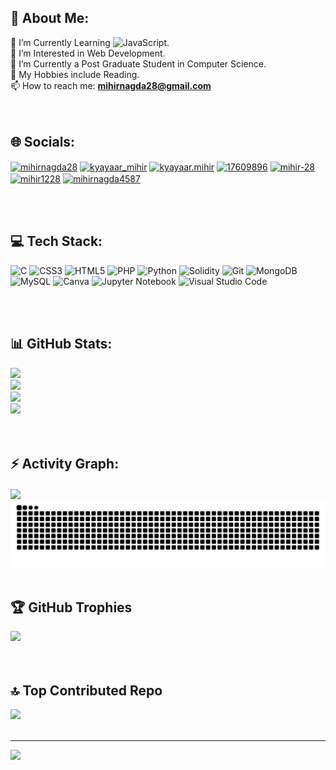 ## 💫 About Me:

🔭 I’m Currently Learning ![JavaScript](https://img.shields.io/badge/javascript-%23323330.svg?style=flat&logo=javascript&logoColor=%23F7DF1E).<br>👀 I’m Interested in Web Development.<br>🌱 I’m Currently a Post Graduate Student in Computer Science.<br>💞️ My Hobbies include Reading.<br>📫 How to reach me: **mihirnagda28@gmail.com**
<br><br><br>

## 🌐 Socials:
<p align="left">
<a href="https://linkedin.com/in/mihirnagda28" target="blank"><img align="center" src="https://raw.githubusercontent.com/rahuldkjain/github-profile-readme-generator/master/src/images/icons/Social/linked-in-alt.svg" alt="mihirnagda28" height="30" width="40" /></a>
<a href="https://twitter.com/kyayaar_mihir" target="blank"><img align="center" src="https://raw.githubusercontent.com/rahuldkjain/github-profile-readme-generator/master/src/images/icons/Social/twitter.svg" alt="kyayaar_mihir" height="30" width="40" /></a>
<a href="https://instagram.com/kyayaar.mihir" target="blank"><img align="center" src="https://raw.githubusercontent.com/rahuldkjain/github-profile-readme-generator/master/src/images/icons/Social/instagram.svg" alt="kyayaar.mihir" height="30" width="40" /></a>
<a href="https://stackoverflow.com/users/17609896" target="blank"><img align="center" src="https://raw.githubusercontent.com/rahuldkjain/github-profile-readme-generator/master/src/images/icons/Social/stack-overflow.svg" alt="17609896" height="30" width="40" /></a>
<a href="https://codepen.io/mihir-28" target="blank"><img align="center" src="https://raw.githubusercontent.com/rahuldkjain/github-profile-readme-generator/master/src/images/icons/Social/codepen.svg" alt="mihir-28" height="30" width="40" /></a>
<a href="https://www.codechef.com/users/mihir1228" target="blank"><img align="center" src="https://cdn.jsdelivr.net/npm/simple-icons@3.1.0/icons/codechef.svg" alt="mihir1228" height="30" width="40" /></a>
<a href="https://www.hackerrank.com/mihirnagda4587" target="blank"><img align="center" src="https://raw.githubusercontent.com/rahuldkjain/github-profile-readme-generator/master/src/images/icons/Social/hackerrank.svg" alt="mihirnagda4587" height="30" width="40" /></a>
</p>
<br><br>

## 💻 Tech Stack:
![C](https://img.shields.io/badge/c-%2300599C.svg?style=flat&logo=c&logoColor=white)
![CSS3](https://img.shields.io/badge/css3-%231572B6.svg?style=flat&logo=css3&logoColor=white)
![HTML5](https://img.shields.io/badge/html5-%23E34F26.svg?style=flat&logo=html5&logoColor=white)
![PHP](https://img.shields.io/badge/php-%23777BB4.svg?style=flat&logo=php&logoColor=white)
![Python](https://img.shields.io/badge/python-3670A0?style=flat&logo=python&logoColor=ffdd54)
![Solidity](https://img.shields.io/badge/Solidity-%23363636.svg?style=flat&logo=solidity&logoColor=white)
![Git](https://img.shields.io/badge/git-%23F05033.svg?style=flat&logo=git&logoColor=white)
![MongoDB](https://img.shields.io/badge/MongoDB-%234ea94b.svg?style=flat&logo=mongodb&logoColor=white)
![MySQL](https://img.shields.io/badge/mysql-%2300000f.svg?style=flat&logo=mysql&logoColor=white)
![Canva](https://img.shields.io/badge/Canva-%2300C4CC.svg?style=flat&logo=Canva&logoColor=white)
![Jupyter Notebook](https://img.shields.io/badge/jupyter-%23FA0F00.svg?style=flat&logo=jupyter&logoColor=white)
![Visual Studio Code](https://img.shields.io/badge/Visual%20Studio%20Code-0078d7.svg?style=flat&logo=visual-studio-code&logoColor=white)

<!--
![C#](https://img.shields.io/badge/c%23-%23239120.svg?style=flat&logo=csharp&logoColor=white)
![Java](https://img.shields.io/badge/java-%23ED8B00.svg?style=flat&logo=openjdk&logoColor=white)
![Kotlin](https://img.shields.io/badge/kotlin-%237F52FF.svg?style=flat&logo=kotlin&logoColor=white)
![R](https://img.shields.io/badge/r-%23276DC3.svg?style=flat&logo=r&logoColor=white)
![Apache](https://img.shields.io/badge/apache-%23D42029.svg?style=flat&logo=apache&logoColor=white)
![Couchbase](https://img.shields.io/badge/Couchbase-EA2328?style=flat&logo=couchbase&logoColor=white)
![MicrosoftSQLServer](https://img.shields.io/badge/Microsoft%20SQL%20Server-CC2927?style=flat&logo=microsoft%20sql%20server&logoColor=white)
![NumPy](https://img.shields.io/badge/numpy-%23013243.svg?style=flat&logo=numpy&logoColor=white)
![Pandas](https://img.shields.io/badge/pandas-%23150458.svg?style=flat&logo=pandas&logoColor=white)
![Matplotlib](https://img.shields.io/badge/Matplotlib-%23ffffff.svg?style=flat&logo=Matplotlib&logoColor=black)
-->
<br><br>

## 📊 GitHub Stats:
![](http://github-profile-summary-cards.vercel.app/api/cards/profile-details?username=mihir-28&theme=radical&hide_border=false)<br>
![](https://github-readme-stats.vercel.app/api?username=mihir-28&theme=radical&hide_border=true&include_all_commits=true&count_private=true)<br>
![](https://github-readme-streak-stats.herokuapp.com/?user=mihir-28&theme=radical&hide_border=true)<br>
![](https://github-readme-stats.vercel.app/api/top-langs/?username=mihir-28&theme=radical&hide_border=true&include_all_commits=true&count_private=true&layout=compact)<br>
<br><br>

## ⚡ Activity Graph:
<img align="center" src="https://github-readme-activity-graph.vercel.app/graph?username=mihir-28&theme=redical"/>
<img src="https://raw.githubusercontent.com/mihir-28/mihir-28/output/snake.svg" alt="Snake animation" />
<br><br>

## 🏆 GitHub Trophies
![](https://github-profile-trophy.vercel.app/?username=mihir-28&theme=radical&no-frame=true&no-bg=true&margin-w=4)
<br><br><br>

## 🔝 Top Contributed Repo
![](https://github-contributor-stats.vercel.app/api?username=mihir-28&limit=5&theme=radical&combine_all_yearly_contributions=true)
<br><br>

---
[![](https://visitcount.itsvg.in/api?id=mihir-28&icon=0&color=0)](https://visitcount.itsvg.in)
